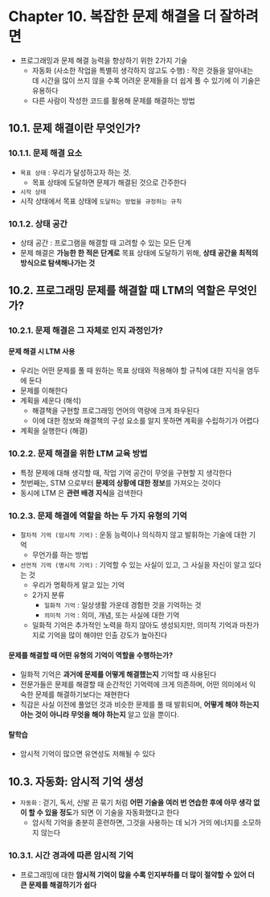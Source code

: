 # Chapter 10. 복잡한 문제 해결을 더 잘하려면
- 프로그래밍과 문제 해결 능력을 향상하기 위한 2가지 기술
  - 자동화 (사소한 작업을 특별히 생각하지 않고도 수행) : 작은 것들을 알아내는 데 시간을 많이 쓰지 않을 수록 어려운 문제들을 더 쉽게 풀 수 있기에 이 기술은 유용하다
  - 다른 사람이 작성한 코드를 활용해 문제를 해결하는 방법 

## 10.1. 문제 해결이란 무엇인가?
### 10.1.1. 문제 해결 요소
- `목표 상태` : 우리가 달성하고자 하는 것.
  - 목표 상태에 도달하면 문제가 해결된 것으로 간주한다
- `시작 상태`
- 시작 상태에서 목표 상태에 `도달하는 방법을 규정하는 규칙`

### 10.1.2. 상태 공간
- 상태 공간 : 프로그램을 해결할 때 고려할 수 있는 모든 단계
- 문제 해결은 **가능한 한 적은 단계로** 목표 상태에 도달하기 위해, **상태 공간을 최적의 방식으로 탐색해나가는 것**

## 10.2. 프로그래밍 문제를 해결할 때 LTM의 역할은 무엇인가?
### 10.2.1. 문제 해결은 그 자체로 인지 과정인가?
#### 문제 해결 시 LTM 사용
- 우리는 어떤 문제를 풀 때 원하는 목표 상태와 적용해야 할 규칙에 대한 지식을 염두에 둔다
- 문제를 이해한다
- 계획을 세운다 (해석)
  - 해결책을 구현할 프로그래밍 언어의 역량에 크게 좌우된다
  - 이에 대한 정보와 해결책의 구성 요소를 알지 못하면 계획을 수립하기가 어렵다
- 계획을 실행한다 (해결)

### 10.2.2. 문제 해결을 위한 LTM 교육 방법
- 특정 문제에 대해 생각할 때, 작업 기억 공간이 무엇을 구현할 지 생각한다 
- 첫번째는, STM 으로부터 **문제의 상황에 대한 정보**를 가져오는 것이다
- 동시에 LTM 은 **관련 배경 지식**을 검색한다

### 10.2.3. 문제 해결에 역할을 하는 두 가지 유형의 기억
- `절차적 기억 (암시적 기억)` : 운동 능력이나 의식하지 않고 발휘하는 기술에 대한 기억
  - 무언가를 하는 방법
- `선언적 기억 (명시적 기억)` : 기억할 수 있는 사실이 있고, 그 사실을 자신이 알고 있다는 것
  - 우리가 명확하게 알고 있는 기억
  - 2가지 분류
    - `일화적 기억` : 일상생활 가운데 경험한 것을 기억하는 것
    - `의미적 기억` : 의미, 개념, 또는 사실에 대한 기억
  - 일화적 기억은 추가적인 노력을 하지 않아도 생성되지만, 의미적 기억과 마찬가지로 기억을 많이 해야만 인출 강도가 높아진다

#### 문제를 해결할 때 어떤 유형의 기억이 역할을 수행하는가?
- 일화적 기억은 **과거에 문제를 어떻게 해결했는지** 기억할 때 사용된다
- 전문가들은 문제를 해결할 때 순간적인 기억력에 크게 의존하며, 어떤 의미에서 익숙한 문제를 해결하기보다는 재현한다
- 직감은 사실 이전에 풀었던 것과 비슷한 문제를 풀 때 발휘되며, **어떻게 해야 하는지 아는 것이 아니라 무엇을 해야 하는지** 알고 있을 뿐이다.

#### 탈학습
- 암시적 기억이 많으면 유연성도 저해될 수 있다

## 10.3. 자동화: 암시적 기억 생성
- `자동화` : 걷기, 독서, 신발 끈 묶기 처럼 **어떤 기술을 여러 번 연습한 후에 아무 생각 없이 할 수 있을 정도**가 되면 이 기술을 자동화했다고 한다
  - 암시적 기억을 충분히 훈련하면, 그것을 사용하는 데 뇌가 거의 에너지를 소모하지 않는다

### 10.3.1. 시간 경과에 따른 암시적 기억
- 프로그래밍에 대한 **암시적 기억이 많을 수록 인지부하를 더 많이 절약할 수 있어 더 큰 문제를 해결하기가 쉽다**